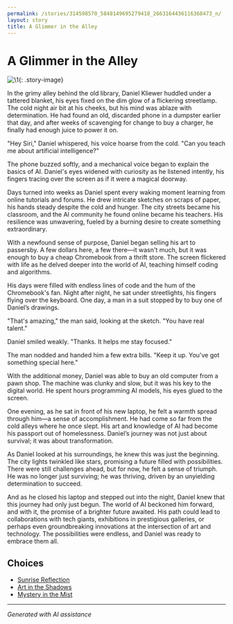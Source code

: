 ```yaml
---
permalink: /stories/314598570_5848149695279418_2663164436116368473_n/
layout: story
title: A Glimmer in the Alley
---
```


# A Glimmer in the Alley

![\1](/input_images/314598570_5848149695279418_2663164436116368473_n){: .story-image}

In the grimy alley behind the old library, Daniel Kliewer huddled under a tattered blanket, his eyes fixed on the dim glow of a flickering streetlamp. The cold night air bit at his cheeks, but his mind was ablaze with determination. He had found an old, discarded phone in a dumpster earlier that day, and after weeks of scavenging for change to buy a charger, he finally had enough juice to power it on.

"Hey Siri," Daniel whispered, his voice hoarse from the cold. "Can you teach me about artificial intelligence?"

The phone buzzed softly, and a mechanical voice began to explain the basics of AI. Daniel's eyes widened with curiosity as he listened intently, his fingers tracing over the screen as if it were a magical doorway.

Days turned into weeks as Daniel spent every waking moment learning from online tutorials and forums. He drew intricate sketches on scraps of paper, his hands steady despite the cold and hunger. The city streets became his classroom, and the AI community he found online became his teachers. His resilience was unwavering, fueled by a burning desire to create something extraordinary.

With a newfound sense of purpose, Daniel began selling his art to passersby. A few dollars here, a few there—it wasn't much, but it was enough to buy a cheap Chromebook from a thrift store. The screen flickered with life as he delved deeper into the world of AI, teaching himself coding and algorithms.

His days were filled with endless lines of code and the hum of the Chromebook's fan. Night after night, he sat under streetlights, his fingers flying over the keyboard. One day, a man in a suit stopped by to buy one of Daniel’s drawings.

"That's amazing," the man said, looking at the sketch. "You have real talent."

Daniel smiled weakly. "Thanks. It helps me stay focused."

The man nodded and handed him a few extra bills. "Keep it up. You've got something special here."

With the additional money, Daniel was able to buy an old computer from a pawn shop. The machine was clunky and slow, but it was his key to the digital world. He spent hours programming AI models, his eyes glued to the screen.

One evening, as he sat in front of his new laptop, he felt a warmth spread through him—a sense of accomplishment. He had come so far from the cold alleys where he once slept. His art and knowledge of AI had become his passport out of homelessness. Daniel’s journey was not just about survival; it was about transformation.

As Daniel looked at his surroundings, he knew this was just the beginning. The city lights twinkled like stars, promising a future filled with possibilities. There were still challenges ahead, but for now, he felt a sense of triumph. He was no longer just surviving; he was thriving, driven by an unyielding determination to succeed.

And as he closed his laptop and stepped out into the night, Daniel knew that this journey had only just begun. The world of AI beckoned him forward, and with it, the promise of a brighter future awaited. His path could lead to collaborations with tech giants, exhibitions in prestigious galleries, or perhaps even groundbreaking innovations at the intersection of art and technology. The possibilities were endless, and Daniel was ready to embrace them all.


## Choices

* [Sunrise Reflection](/stories/20221013_172115/)
* [Art in the Shadows](/stories/20221113_162309/)
* [Mystery in the Mist](/stories/20221113_162250/)


---
*Generated with AI assistance*
